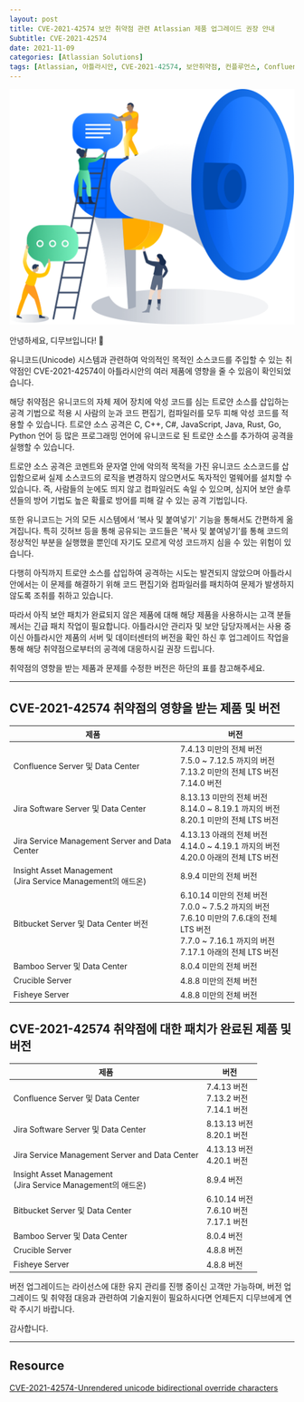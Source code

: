 ```yaml
---
layout: post
title: CVE-2021-42574 보안 취약점 관련 Atlassian 제품 업그레이드 권장 안내
Subtitle: CVE-2021-42574
date: 2021-11-09
categories: [Atlassian Solutions]
tags: [Atlassian, 아틀라시안, CVE-2021-42574, 보안취약점, 컨플루언스, Confluence, 보안패치, 트로얀소스, 유니코드취약점]
---
```



![Banner](/assets/images/blog/notice_1.png)

안녕하세요, 디무브입니다! 🎈

유니코드(Unicode) 시스템과 관련하여 악의적인 목적인 소스코드를 주입할 수 있는 취약점인 CVE-2021-42574이 아틀라시안의 여러 제품에 영향을 줄 수 있음이 확인되었습니다.


해당 취약점은 유니코드의 자체 제어 장치에 악성 코드를 심는 트로얀 소스를 삽입하는 공격 기법으로 적용 시 사람의 눈과 코드 편집기, 컴파일러를 모두 피해 악성 코드를 적용할 수 있습니다. 
트로얀 소스 공격은 C, C++, C#, JavaScript, Java, Rust, Go, Python 언어 등 많은 프로그래밍 언어에 유니코드로 된 트로얀 소스를 추가하여 공격을 실행할 수 있습니다.


트로얀 소스 공격은 코멘트와 문자열 안에 악의적 목적을 가진 유니코드 소스코드를 삽입함으로써 실제 소스코드의 로직을 변경하지 않으면서도 독자적인 멀웨어를 설치할 수 있습니다. 
즉, 사람들의 눈에도 띄지 않고 컴파일러도 속일 수 있으며, 심지어 보안 솔루션들의 방어 기법도 높은 확률로 방어를 피해 갈 수 있는 공격 기법입니다.


또한 유니코드는 거의 모든 시스템에서 ‘복사 및 붙여넣기' 기능을 통해서도 간편하게 옮겨집니다. 
특히 깃허브 등을 통해 공유되는 코드들은 '복사 및 붙여넣기’를 통해 코드의 정상적인 부분을 실행했을 뿐인데 자기도 모르게 악성 코드까지 심을 수 있는 위험이 있습니다.


다행히 아직까지 트로얀 소스를 삽입하여 공격하는 시도는 발견되지 않았으며 아틀라시안에서는 이 문제를 해결하기 위해 코드 편집기와 컴파일러를 패치하여 문제가 발생하지 않도록 조취를 취하고 있습니다.


따라서 아직 보안 패치가 완료되지 않은 제품에 대해 해당 제품을 사용하시는 고객 분들께서는 긴급 패치 작업이 필요합니다. 
아틀라시안 관리자 및 보안 담당자께서는 사용 중이신 아틀라시안 제품의 서버 및 데이터센터의 버전을 확인 하신 후 업그레이드 작업을 통해 해당 취약점으로부터의 공격에 대응하시길 권장 드립니다.


취약점의 영향을 받는 제품과 문제를 수정한 버전은 하단의 표를 참고해주세요.


---
## CVE-2021-42574 취약점의 영향을 받는 제품 및 버전

|**제품**|**버전**|
|--|--|
| Confluence Server 및 Data Center | 7.4.13 미만의 전체 버전 <br> 7.5.0 ~ 7.12.5 까지의 버전 <br> 7.13.2 미만의 전체 LTS 버전 <br> 7.14.0 버전 |
| Jira Software Server 및 Data Center | 8.13.13 미만의 전체 버전 <br> 8.14.0 ~ 8.19.1 까지의 버전 <br> 8.20.1 미만의 전체 LTS 버전 |
| Jira Service Management Server and Data Center | 4.13.13 아래의 전체 버전 <br> 4.14.0 ~ 4.19.1 까지의 버전 <br>  4.20.0 아래의 전체 LTS 버전 <br> |
| Insight Asset Management <br> (Jira Service Management의 애드온)| 8.9.4 미만의 전체 버전 |
| Bitbucket Server 및 Data Center 버전 | 6.10.14 미만의 전체 버전 <br> 7.0.0 ~ 7.5.2 까지의 버전 <br> 7.6.10 미만의 7.6.대의 전체 LTS 버전 <br> 7.7.0 ~ 7.16.1 까지의 버전 <br> 7.17.1 아래의 전체 LTS 버전 |
| Bamboo Server 및 Data Center | 8.0.4 미만의 전체 버전 |
| Crucible Server | 4.8.8 미만의 전체 버전 |
| Fisheye Server | 4.8.8 미만의 전체 버전 |

## CVE-2021-42574 취약점에 대한 패치가 완료된 제품 및 버전

|**제품**|**버전**  |
|--|--|
| Confluence Server 및 Data Center | 7.4.13 버전 <br> 7.13.2 버전 <br> 7.14.1 버전 |
| Jira Software Server 및 Data Center | 8.13.13 버전 <br> 8.20.1 버전 |
| Jira Service Management Server and Data Center | 4.13.13 버전 <br> 4.20.1 버전 |
| Insight Asset Management <br> (Jira Service Management의 애드온) | 8.9.4 버전 |
| Bitbucket Server 및 Data Center | 6.10.14 버전 <br> 7.6.10 버전 <br> 7.17.1 버전 |
| Bamboo Server 및 Data Center | 8.0.4 버전 |
| Crucible Server | 4.8.8 버전 |
| Fisheye Server | 4.8.8 버전 |



버전 업그레이드는 라이선스에 대한 유지 관리를 진행 중이신 고객만 가능하며, 버전 업그레이드 및 취약점 대응과 관련하여 기술지원이 필요하시다면 언제든지 디무브에게 연락 주시기 바랍니다.


감사합니다.

---

## Resource

[CVE-2021-42574-Unrendered unicode bidirectional override characters](https://confluence.atlassian.com/security/multiple-products-security-advisory-unrendered-unicode-bidirectional-override-characters-cve-2021-42574-1086419475.html)
